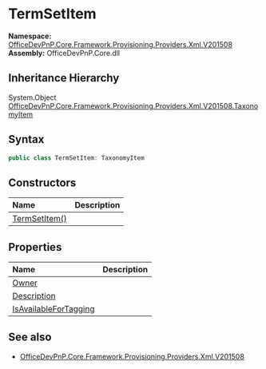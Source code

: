# TermSetItem
  

**Namespace:** [OfficeDevPnP.Core.Framework.Provisioning.Providers.Xml.V201508](OfficeDevPnP.Core.Framework.Provisioning.Providers.Xml.V201508.md)  
**Assembly:** OfficeDevPnP.Core.dll  
## Inheritance Hierarchy
System.Object  
    [OfficeDevPnP.Core.Framework.Provisioning.Providers.Xml.V201508.TaxonomyItem](OfficeDevPnP.Core.Framework.Provisioning.Providers.Xml.V201508.TaxonomyItem.md)
## Syntax
```C#
public class TermSetItem: TaxonomyItem
```
## Constructors
|**Name**|**Description**|
|:-----|:-----|
| [TermSetItem()](OfficeDevPnP.Core.Framework.Provisioning.Providers.Xml.V201508.TermSetItem.ctor1.md) | 
## Properties
|**Name**|**Description**|
|:-----|:-----|
| [Owner](OfficeDevPnP.Core.Framework.Provisioning.Providers.Xml.V201508.TermSetItem.Owner.md) | 
| [Description](OfficeDevPnP.Core.Framework.Provisioning.Providers.Xml.V201508.TermSetItem.Description.md) | 
| [IsAvailableForTagging](OfficeDevPnP.Core.Framework.Provisioning.Providers.Xml.V201508.TermSetItem.IsAvailableForTagging.md) | 
## See also
- [OfficeDevPnP.Core.Framework.Provisioning.Providers.Xml.V201508](OfficeDevPnP.Core.Framework.Provisioning.Providers.Xml.V201508.md)
